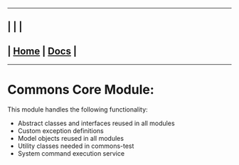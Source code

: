 ---------------------------------------------------------------
| | |
---------------------------------------------------------------
| [Home](/README.md) | [Docs](/docs/README.md) |
---------------------------------------------------------------

*********************

# Commons Core Module:

This module handles the following functionality:

* Abstract classes and interfaces reused in all modules
* Custom exception definitions
* Model objects reused in all modules
* Utility classes needed in commons-test
* System command execution service